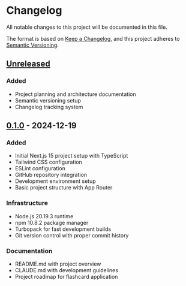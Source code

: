 # Changelog

All notable changes to this project will be documented in this file.

The format is based on [Keep a Changelog](https://keepachangelog.com/en/1.0.0/),
and this project adheres to [Semantic Versioning](https://semver.org/spec/v2.0.0.html).

## [Unreleased]

### Added
- Project planning and architecture documentation
- Semantic versioning setup
- Changelog tracking system

## [0.1.0] - 2024-12-19

### Added
- Initial Next.js 15 project setup with TypeScript
- Tailwind CSS configuration
- ESLint configuration
- GitHub repository integration
- Development environment setup
- Basic project structure with App Router

### Infrastructure
- Node.js 20.19.3 runtime
- npm 10.8.2 package manager
- Turbopack for fast development builds
- Git version control with proper commit history

### Documentation
- README.md with project overview
- CLAUDE.md with development guidelines
- Project roadmap for flashcard application

[Unreleased]: https://github.com/alexvermeule/demoapp/compare/v0.1.0...HEAD
[0.1.0]: https://github.com/alexvermeule/demoapp/releases/tag/v0.1.0 